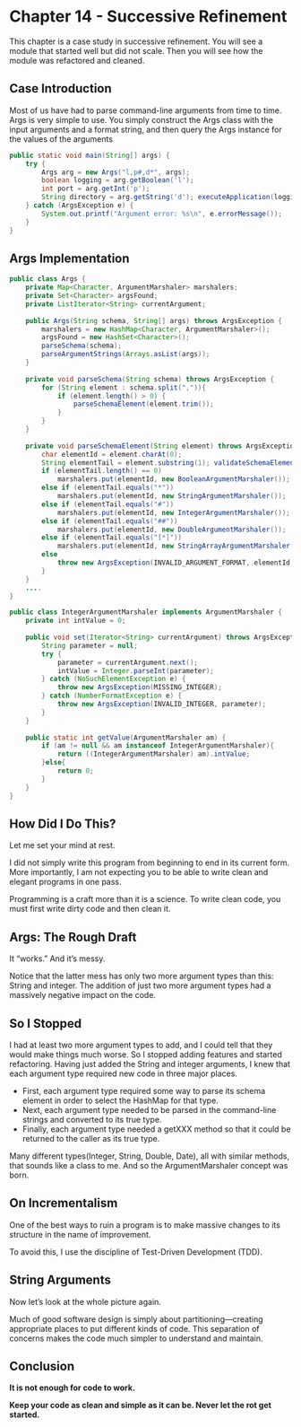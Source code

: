 # Chapter 14 - Successive Refinement

This chapter is a case study in successive refinement. You will see a module that started well but did not scale. Then you will see how the module was refactored and cleaned.


## Case Introduction

Most of us have had to parse command-line arguments from time to time. Args is very simple to use. You simply construct the Args class with the input arguments and a format string, and then query the Args instance for the values of the arguments

```java
public static void main(String[] args) { 
    try {
        Args arg = new Args("l,p#,d*", args); 
        boolean logging = arg.getBoolean('l');
        int port = arg.getInt('p');
        String directory = arg.getString('d'); executeApplication(logging, port, directory);
    } catch (ArgsException e) {
        System.out.printf("Argument error: %s\n", e.errorMessage());
    } 
}
```

## Args Implementation

```java
public class Args {
    private Map<Character, ArgumentMarshaler> marshalers;
    private Set<Character> argsFound;
    private ListIterator<String> currentArgument;
    
    public Args(String schema, String[] args) throws ArgsException { 
        marshalers = new HashMap<Character, ArgumentMarshaler>(); 
        argsFound = new HashSet<Character>();
        parseSchema(schema);
        parseArgumentStrings(Arrays.asList(args)); 
    }
    
    private void parseSchema(String schema) throws ArgsException { 
        for (String element : schema.split(",")){
            if (element.length() > 0) {
                parseSchemaElement(element.trim());
            }
        }
    }
    
    private void parseSchemaElement(String element) throws ArgsException { 
        char elementId = element.charAt(0);
        String elementTail = element.substring(1); validateSchemaElementId(elementId);
        if (elementTail.length() == 0)
            marshalers.put(elementId, new BooleanArgumentMarshaler());
        else if (elementTail.equals("*")) 
            marshalers.put(elementId, new StringArgumentMarshaler());
        else if (elementTail.equals("#"))
            marshalers.put(elementId, new IntegerArgumentMarshaler());
        else if (elementTail.equals("##")) 
            marshalers.put(elementId, new DoubleArgumentMarshaler());
        else if (elementTail.equals("[*]"))
            marshalers.put(elementId, new StringArrayArgumentMarshaler());
        else
            throw new ArgsException(INVALID_ARGUMENT_FORMAT, elementId, elementTail);
        }
    }
    ....
}
```


```java
public class IntegerArgumentMarshaler implements ArgumentMarshaler { 
    private int intValue = 0;
    
    public void set(Iterator<String> currentArgument) throws ArgsException { 
        String parameter = null;
        try {
            parameter = currentArgument.next();
            intValue = Integer.parseInt(parameter);
        } catch (NoSuchElementException e) {
            throw new ArgsException(MISSING_INTEGER);
        } catch (NumberFormatException e) {
            throw new ArgsException(INVALID_INTEGER, parameter); 
        }
    }
    
    public static int getValue(ArgumentMarshaler am) {
        if (am != null && am instanceof IntegerArgumentMarshaler){
            return ((IntegerArgumentMarshaler) am).intValue; 
        }else{
            return 0; 
        }
    }
}
```

## How Did I Do This?
Let me set your mind at rest. 

I did not simply write this program from beginning to end in its current form. More importantly, I am not expecting you to be able to write clean and elegant programs in one pass. 

Programming is a craft more than it is a science. To write clean code, you must first write dirty code and then clean it.

## Args: The Rough Draft
It “works.” And it’s messy.

Notice that the latter mess has only two more argument types than this: String and integer. The addition of just two more argument types had a massively negative impact on the code. 

## So I Stopped
I had at least two more argument types to add, and I could tell that they would make things much worse. 
So I stopped adding features and started refactoring. Having just added the String and integer arguments, I knew that each argument type required new code in three major places. 

- First, each argument type required some way to parse its schema element in order to select the HashMap for that type. 
- Next, each argument type needed to be parsed in the command-line strings and converted to its true type. 
- Finally, each argument type needed a getXXX method so that it could be returned to the caller as its true type.

Many different types(Integer, String, Double, Date), all with similar methods, that sounds like a class to me. And so the ArgumentMarshaler concept was born.

## On Incrementalism
One of the best ways to ruin a program is to make massive changes to its structure in the name of improvement.

To avoid this, I use the discipline of Test-Driven Development (TDD).

## String Arguments
Now let’s look at the whole picture again.

Much of good software design is simply about partitioning—creating appropriate places to put different kinds of code. This separation of concerns makes the code much simpler to understand and maintain.


## Conclusion
**It is not enough for code to work.**

**Keep your code as clean and simple as it can be. Never let the rot get started.**


